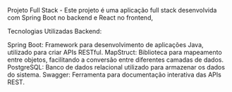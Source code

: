Projeto Full Stack -
Este projeto é uma aplicação full stack desenvolvida com Spring Boot no backend e React no frontend,

Tecnologias Utilizadas
Backend:

Spring Boot: Framework para desenvolvimento de aplicações Java, utilizado para criar APIs RESTful.
MapStruct: Biblioteca para mapeamento entre objetos, facilitando a conversão entre diferentes camadas de dados.
PostgreSQL: Banco de dados relacional utilizado para armazenar os dados do sistema.
Swagger: Ferramenta para documentação interativa das APIs REST.
